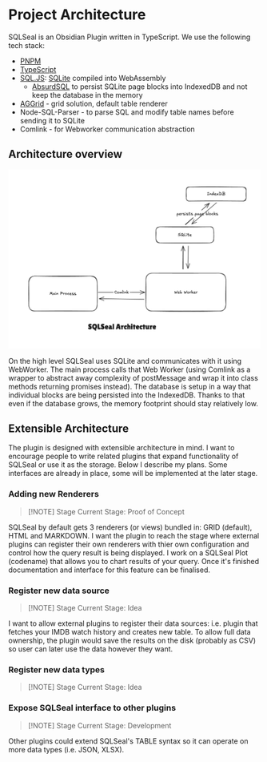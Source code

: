 # Project Architecture
SQLSeal is an Obsidian Plugin written in TypeScript. We use the following tech stack:
- [PNPM](https://pnpm.io/)
- [TypeScript](https://www.typescriptlang.org/)
- [SQL.JS](https://github.com/sql-js/sql.js): [SQLite](https://www.sqlite.org/) compiled into WebAssembly
    - [AbsurdSQL](https://github.com/jlongster/absurd-sql) to persist SQLite page blocks into IndexedDB and not keep the database in the memory
- [AGGrid](https://www.ag-grid.com/) - grid solution, default table renderer
- Node-SQL-Parser - to parse SQL and modify table names before sending it to SQLite
- Comlink - for Webworker communication abstraction

## Architecture overview
![Architecture Diagram](./diagram.png)

On the high level SQLSeal uses SQLite and communicates with it using WebWorker. The main process calls that Web Worker (using Comlink as a wrapper to abstract away complexity of postMessage and wrap it into class methods returning promises instead). The database is setup in a way that individual blocks are being persisted into the IndexedDB. Thanks to that even if the database grows, the memory footprint should stay relatively low.


## Extensible Architecture
The plugin is designed with extensible architecture in mind. I want to encourage people to write related plugins that expand functionality of SQLSeal or use it as the storage. Below I describe my plans. Some interfaces are already in place, some will be implemented at the later stage.

### Adding new Renderers
> [!NOTE] Stage
> Current Stage: Proof of Concept

SQLSeal by default gets 3 renderers (or views) bundled in: GRID (default), HTML and MARKDOWN. I want the plugin to reach the stage where external plugins can register their own renderers with thier own configuration and control how the query result is being displayed. I work on a SQLSeal Plot (codename) that allows you to chart results of your query. Once it's finished documentation and interface for this feature can be finalised.

### Register new data source
> [!NOTE] Stage
> Current Stage: Idea

I want to allow external plugins to register their data sources: i.e. plugin that fetches your IMDB watch history and creates new table. To allow full data ownership, the plugin would save the results on the disk (probably as CSV) so user can later use the data however they want.

### Register new data types
> [!NOTE] Stage
> Current Stage: Idea

### Expose SQLSeal interface to other plugins
> [!NOTE] Stage
> Current Stage: Development

Other plugins could extend SQLSeal's TABLE syntax so it can operate on more data types (i.e. JSON, XLSX).